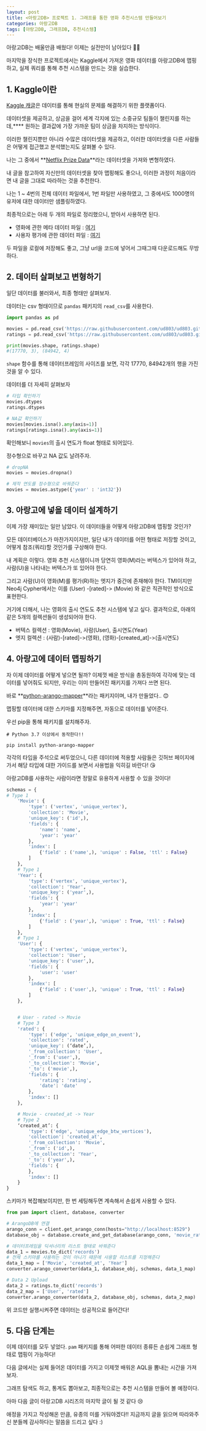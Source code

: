 ```yaml
---
layout: post
title: <아랑고DB> 프로젝트 1. 그래프를 통한 영화 추천시스템 만들어보기
categories: 아랑고DB
tags: [아랑고DB, 그래프DB, 추천시스템]
---
```


<div class="message">
아랑고DB는 배울만큼 배웠다! 이제는 실전만이 남아있다 🐱‍👤

마지막을 장식한 프로젝트에서는 Kaggle에서 가져온 영화 데이터를 아랑고DB에 맵핑하고, 실제 쿼리를 통해 추천 시스템을 만드는 것을 실습한다.

</div>

## 1. Kaggle이란

[Kaggle 캐글](https://www.kaggle.com/)은 데이터를 통해 현실의 문제를 해결하기 위한 플랫폼이다. 

데이터셋을 제공하고, 상금을 걸어 세계 각지에 있는 소중규모 팀들이 챌린지를 하는데,**** 원하는 결과값에 가장 가까운 팀이 상금을 차지하는 방식이다.

이러한 챌린지뿐만 아니라 수많은 데이터셋을 제공하고, 이러한 데이터셋을 다른 사람들은 어떻게 접근했고 분석했는지도 살펴볼 수 있다.

나는 그 중에서 **[Netflix Prize Data](https://www.kaggle.com/datasets/netflix-inc/netflix-prize-data)**라는 데이터셋을 가져와 변형하였다.

내 글을 참고하여 자신만의 데이터셋을 찾아 맵핑해도 좋으나, 이러한 과정이 처음이라면 내 글을 그대로 따라하는 것을 추천한다.

나는 1 ~ 4번의 전체 데이터 파일에서, 1번 파일만 사용하였고, 그 중에서도 1000명의 유저에 대한 데이터만 샘플링하였다.

최종적으로는 아래 두 개의 파일로 정리했으니, 받아서 사용하면 된다.

- 영화에 관한 메타 데이터 파일 : [여기](https://raw.githubusercontent.com/ud803/ud803.github.io/main/public/csv/movie_titles.csv)
- 사용자 평가에 관한 데이터 파일 : [여기](https://raw.githubusercontent.com/ud803/ud803.github.io/main/public/csv/netflix.csv)

두 파일을 로컬에 저장해도 좋고, 그냥 url을 코드에 넣어서 그때그때 다운로드해도 무방하다. 

## 2. 데이터 살펴보고 변형하기

일단 데이터를 불러와서, 최종 형태만 살펴보자.

데이터는 csv 형태이므로 `pandas` 패키지의 `read_csv`를 사용한다. 

```python
import pandas as pd

movies = pd.read_csv('https://raw.githubusercontent.com/ud803/ud803.github.io/main/public/movie_titles.csv', encoding='ISO-8859-1', header=None, names=['id', 'year', 'name'])
ratings = pd.read_csv('https://raw.githubusercontent.com/ud803/ud803.github.io/main/public/netflix.csv', encoding='ISO-8859-1', header=None, names=['user', 'movie', 'rating', 'date'])

print(movies.shape, ratings.shape)
#(17770, 3), (84942, 4)
```

`shape` 함수를 통해 데이터프레임의 사이즈를 보면, 각각 17770, 84942개의 행을 가진 것을 알 수 있다.

데이터를 더 자세히 살펴보자

```python
# 타입 확인하기
movies.dtypes
ratings.dtypes

# NA값 확인하기
movies[movies.isna().any(axis=1)]
ratings[ratings.isna().any(axis=1)]
```

확인해보니 `movies`의 출시 연도가 float 형태로 되어있다.

정수형으로 바꾸고 NA 값도 날려주자.

```python
# dropNA
movies = movies.dropna()

# 제작 연도를 정수형으로 바꿔준다
movies = movies.astype({'year' : 'int32'})
```


## 3. 아랑고에 넣을 데이터 설계하기

이제 가장 재미있는 일만 남았다. 이 데이터들을 어떻게 아랑고DB에 맵핑할 것인가?

모든 데이터베이스가 마찬가지이지만, 일단 내가 데이터를 어떤 형태로 저장할 것이고, 어떻게 참조(쿼리)할 것인가를 구상해야 한다.

내 계획은 이렇다. 영화 추천 시스템이니까 당연히 영화(M)라는 버텍스가 있어야 하고, 사람(U)을 나타내는 버텍스가 또 있어야 한다.

그리고 사람(U)이 영화(M)를 평가(R)하는 엣지가 중간에 존재해야 한다. TMI이지만 Neo4j Cypher에서는 이를 (User) -[rated]-> (Movie) 와 같은 직관적인 방식으로 표현한다.

거기에 더해서, 나는 영화의 출시 연도도 추천 시스템에 넣고 싶다. 결과적으로, 아래의 같은 5개의 컬렉션들이 생성되어야 한다.

- 버텍스 컬렉션 : 영화(Movie), 사람(User), 출시연도(Year)
- 엣지 컬렉션 : (사람)-[rated]->(영화), (영화)-[created_at]->(출시연도)


## 4. 아랑고에 데이터 맵핑하기

자 이제 데이터를 어떻게 넣으면 될까? 이제껏 배운 방식을 총동원하여 각각에 맞는 데이터를 넣어줘도 되지만, 우리는 이미 만들어진 패키지를 가져다 쓰면 된다.

바로 **[python-arango-mapper](https://github.com/ud803/python-arango-mapper)**라는 패키지이며, 내가 만들었다.. 😊

맵핑할 데이터에 대한 스키마를 지정해주면, 자동으로 데이터를 넣어준다.

우선 pip을 통해 패키지를 설치해주자. 

```shell
# Python 3.7 이상에서 동작한다!!

pip install python-arango-mapper
```

<div class="tip">
각각의 타입을 주석으로 써두었으니, 다른 데이터에 적용할 사람들은 깃허브 페이지에 가서 해당 타입에 대한 가이드를 보면서 사용법을 익히길 바란다! 😘

아랑고DB를 사용하는 사람이라면 정말로 유용하게 사용할 수 있을 것이다!
</div>

```python
schemas = {
# Type 1
    'Movie': {
        'type': ('vertex', 'unique_vertex'),
        'collection': 'Movie',
        'unique_key': ('id',),
        'fields': {
            'name': 'name',
            'year': 'year'
        },
        'index': [
            {'field' : ('name',), 'unique' : False, 'ttl' : False}
        ]
    },
    # Type 1
    'Year': {
        'type': ('vertex', 'unique_vertex'),
        'collection': 'Year',
        'unique_key': ('year',),
        'fields': {
            'year': 'year'
        },
        'index': [
            {'field' : ('year',), 'unique' : True, 'ttl' : False}
        ]
    },
    # Type 1
    'User': {
        'type': ('vertex', 'unique_vertex'),
        'collection': 'User',
        'unique_key': ('user',),
        'fields': {
            'user': 'user'
        },
        'index': [
            {'field' : ('user',), 'unique' : True, 'ttl' : False}
        ]
    },


    # User - rated -> Movie
    # Type 3
    'rated': {
        'type': ('edge', 'unique_edge_on_event'),
        'collection': 'rated',
        'unique_key': (‘date’,),
        '_from_collection': 'User',
        '_from': ('user',),
        '_to_collection': 'Movie',
        '_to': ('movie',),
        'fields': {
            'rating': 'rating',
            'date': 'date'
        },
        'index': []
    },

    # Movie - created_at -> Year
    # Type 2
    ‘created_at’: {
        'type': ('edge', 'unique_edge_btw_vertices'),
        'collection': 'created_at',
        '_from_collection': 'Movie',
        '_from': ('id',),
        '_to_collection': 'Year',
        '_to': ('year',),
        'fields': {
        },
        'index': []
    }
}

```

스키마가 복잡해보이지만, 한 번 세팅해두면 계속해서 손쉽게 사용할 수 있다. 

```python
from pam import client, database, converter

# ArangoDB에 연결
arango_conn = client.get_arango_conn(hosts="http://localhost:8529")
database_obj = database.create_and_get_database(arango_conn, 'movie_ratings', 'root', 'passwd')

# 데이터프레임을 딕셔너리의 리스트 형태로 바꿔준다
data_1 = movies.to_dict('records')
# 전체 스키마를 사용하는 것이 아니기 때문에 사용할 리스트를 지정해준다
data_1_map = ['Movie', 'created_at', 'Year']
converter.arango_converter(data_1, database_obj, schemas, data_1_map)

# Data 2 Upload
data_2 = ratings.to_dict('records')
data_2_map = ['User', 'rated']
converter.arango_converter(data_2, database_obj, schemas, data_2_map)
```

위 코드만 실행시켜주면 데이터는 성공적으로 들어간다! 


## 5. 다음 단계는

이제 데이터를 모두 넣었다. `pam` 패키지를 통해 어떠한 데이터 종류든 손쉽게 그래프 형태로 맵핑이 가능하다!

다음 글에서는 실제 들어온 데이터를 가지고 이제껏 배워온 AQL을 뽐내는 시간을 가져보자. 

그래프 탐색도 하고, 통계도 뽑아보고, 최종적으로는 추천 시스템을 만들어 볼 예정이다.

아마 다음 글이 아랑고DB 시리즈의 마지막 글이 될 것 같다 😢 

애정을 가지고 작성해온 만큼, 유종의 미를 거둬야겠다!! 지금까지 글을 읽으며 따라와주신 분들께 감사하다는 말씀을 드리고 싶다 :)
